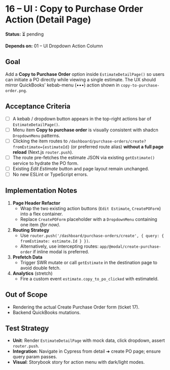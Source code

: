 # 16 – UI : Copy to Purchase Order Action (Detail Page)

**Status:** ⏳ pending

**Depends on:** 01 – UI Dropdown Action Column

## Goal

Add a **Copy to Purchase Order** option inside `EstimateDetailPage()` so users can initiate a PO directly while viewing a single estimate. The UX should mirror QuickBooks' kebab-menu (•••) action shown in `copy-to-purchase-order.png`.

## Acceptance Criteria

- [ ] A kebab / dropdown button appears in the top-right actions bar of `EstimateDetailPage()`.
- [ ] Menu item **Copy to purchase order** is visually consistent with shadcn `DropdownMenu` patterns.
- [ ] Clicking the item routes to `/dashboard/purchase-orders/create?fromEstimate={estimateId}` (or preferred route alias) **without a full page reload** (Next.js `router.push`).
- [ ] The route pre-fetches the estimate JSON via existing `getEstimate()` service to hydrate the PO form.
- [ ] Existing *Edit Estimate* button and page layout remain unchanged.
- [ ] No new ESLint or TypeScript errors.

## Implementation Notes

1. **Page Header Refactor**
   - Wrap the two existing action buttons (`Edit Estimate`, `CreatePOForm`) into a flex container.
   - Replace `CreatePOForm` placeholder with a `DropdownMenu` containing one item *(for now)*.
2. **Routing Strategy**
   - Use `router.push('/dashboard/purchase-orders/create', { query: { fromEstimate: estimate.Id } })`.
   - Alternatively, use intercepting routes: `app/@modal/create-purchase-order` if inline modal is preferred.
3. **Prefetch Data**
   - Trigger SWR mutate or call `getEstimate` in the destination page to avoid double fetch.
4. **Analytics** (stretch)
   - Fire a custom event `estimate.copy_to_po_clicked` with estimateId.

## Out of Scope

- Rendering the actual Create Purchase Order form (ticket 17).
- Backend QuickBooks mutations.

## Test Strategy

- **Unit**: Render `EstimateDetailPage` with mock data, click dropdown, assert `router.push`.
- **Integration**: Navigate in Cypress from detail ➜ create PO page; ensure query param passes.
- **Visual**: Storybook story for action menu with dark/light modes.
